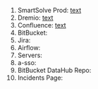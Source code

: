 1. SmartSolve Prod: [text](https://smartsolve.netapp.com/#home)
2. Dremio: [text](https://dlh-prd.corp.netapp.com/space/dlh)
3. Confluence: [text](https://confluence.ngage.netapp.com/)
4. BitBucket:
5. Jira:
6. Airflow:
7. Servers:
8. a-sso: 
9. BitBucket DataHub Repo: 
10. Incidents Page: 